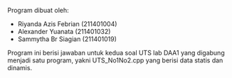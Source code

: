 Program dibuat oleh:
- Riyanda Azis Febrian (211401004)
- Alexander Yuanata    (211401032)
- Sammytha Br Siagian  (211401019)

Program ini berisi jawaban untuk kedua soal UTS lab DAA1 yang digabung menjadi satu program, yakni UTS_No1No2.cpp yang berisi data statis dan dinamis.
